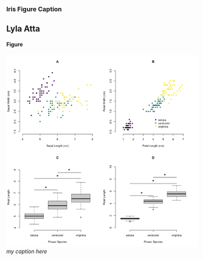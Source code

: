 ### Iris Figure Caption
## Lyla Atta 

#### Figure
![iris figure](./../../week1/code_day3/iris_multi.png)
*my caption here*